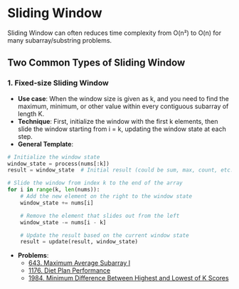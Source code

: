 # Sliding Window

Sliding Window can often reduces time complexity from O(n²) to O(n) for many subarray/substring problems.


## Two Common Types of Sliding Window

### 1. Fixed-size Sliding Window

- **Use case**: When the window size is given as k, and you need to find the maximum, minimum, or other value within every contiguous subarray of length K.
- **Technique**: First, initialize the window with the first k elements, then slide the window starting from i = k, updating the window state at each step.
- **General Template**:
```python
# Initialize the window state
window_state = process(nums[:k])
result = window_state  # Initial result (could be sum, max, count, etc.)

# Slide the window from index k to the end of the array
for i in range(k, len(nums)):
    # Add the new element on the right to the window state
    window_state += nums[i]

    # Remove the element that slides out from the left
    window_state -= nums[i - k]

    # Update the result based on the current window state
    result = update(result, window_state)
```

- **Problems**:
  - [643. Maximum Average Subarray I](https://leetcode.com/problems/maximum-average-subarray-i/)
  - [1176. Diet Plan Performance](https://leetcode.com/problems/diet-plan-performance/)
  - [1984. Minimum Difference Between Highest and Lowest of K Scores](https://leetcode.com/problems/minimum-difference-between-highest-and-lowest-of-k-scores/)
